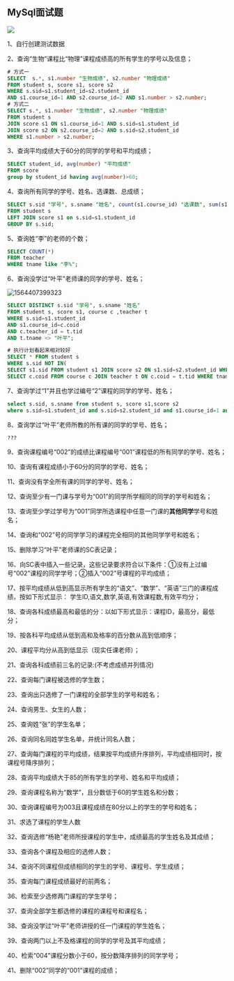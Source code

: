 ## MySql面试题

![](/home/gram/桌面/面试练习/images/425762-20160803224643778-2071849037.png)

1、自行创建测试数据

2、查询“生物”课程比“物理”课程成绩高的所有学生的学号以及信息；

```sql
# 方式一
SELECT  s.*, s1.number "生物成绩", s2.number "物理成绩"
FROM student s, score s1, score s2
WHERE s.sid=s1.student_id=s2.student_id
AND s1.course_id=1 AND s2.course_id=2 AND s1.number > s2.number;
# 方式二
SELECT s.*, s1.number "生物成绩", s2.number "物理成绩" 
FROM student s
JOIN score s1 ON s1.course_id=1 AND s.sid=s1.student_id
JOIN score s2 ON s2.course_id=2 AND s.sid=s2.student_id
WHERE s1.number > s2.number;
```

3、查询平均成绩大于60分的同学的学号和平均成绩； 

```sql
SELECT student_id, avg(number) "平均成绩" 
FROM score 
group by student_id having avg(number)>60;  
```

4、查询所有同学的学号、姓名、选课数、总成绩；

```sql
SELECT s.sid "学号", s.sname "姓名", count(s1.course_id) "选课数", sum(s1.number) "总成绩"   
FROM student s 
LEFT JOIN score s1 on s.sid=s1.student_id
GROUP BY s.sid;
```

5、查询姓“李”的老师的个数；

```SQL
SELECT COUNT(*) 
FROM teacher
WHERE tname like "李%";
```

6、查询没学过“叶平”老师课的同学的学号、姓名；

![1564407399323](/home/gram/.config/Typora/typora-user-images/1564407399323.png)

```SQL
SELECT DISTINCT s.sid "学号", s.sname "姓名" 
FROM student s, score s1, course c ,teacher t 
WHERE s.sid=s1.student_id
AND s1.course_id=c.coid
AND c.teacher_id = t.tid
AND t.tname <> "叶平";

# 执行计划看起来相对较好
SELECT * FROM student s 
WHERE s.sid NOT IN(
SELECT s1.sid FROM student s1 JOIN score s2 ON s1.sid=s2.student_id WHERE s2.course_id IN (
SELECT c.coid FROM course c JOIN teacher t ON c.coid = t.tid WHERE tname ='李平'));
```

7、查询学过“1”并且也学过编号“2”课程的同学的学号、姓名；

```sql
select s.sid, s.sname from student s, score s1,score s2
where s.sid=s1.student_id and s.sid=s2.student_id and s1.course_id=1 and s2.course_id=2;
```

8、查询学过“叶平”老师所教的所有课的同学的学号、姓名；

```sql
???

```



9、查询课程编号“002”的成绩比课程编号“001”课程低的所有同学的学号、姓名；

10、查询有课程成绩小于60分的同学的学号、姓名；

11、查询没有学全所有课的同学的学号、姓名；

12、查询至少有一门课与学号为“001”的同学所学相同的同学的学号和姓名；

13、查询至少学过学号为“001”同学所选课程中任意一门课的**其他同学**学号和姓名；

14、查询和“002”号的同学学习的课程完全相同的其他同学学号和姓名；

15、删除学习“叶平”老师课的SC表记录；

16、向SC表中插入一些记录，这些记录要求符合以下条件：①没有上过编号“002”课程的同学学号；②插入“002”号课程的平均成绩； 

17、按平均成绩从低到高显示所有学生的“语文”、“数学”、“英语”三门的课程成绩，按如下形式显示： 学生ID,语文,数学,英语,有效课程数,有效平均分；

18、查询各科成绩最高和最低的分：以如下形式显示：课程ID，最高分，最低分；

19、按各科平均成绩从低到高和及格率的百分数从高到低顺序；

20、课程平均分从高到低显示（现实任课老师）；

21、查询各科成绩前三名的记录:(不考虑成绩并列情况) 

22、查询每门课程被选修的学生数；

23、查询出只选修了一门课程的全部学生的学号和姓名；

24、查询男生、女生的人数；

25、查询姓“张”的学生名单；

26、查询同名同姓学生名单，并统计同名人数；

27、查询每门课程的平均成绩，结果按平均成绩升序排列，平均成绩相同时，按课程号降序排列；

28、查询平均成绩大于85的所有学生的学号、姓名和平均成绩；

29、查询课程名称为“数学”，且分数低于60的学生姓名和分数；

30、查询课程编号为003且课程成绩在80分以上的学生的学号和姓名； 

31、求选了课程的学生人数

32、查询选修“杨艳”老师所授课程的学生中，成绩最高的学生姓名及其成绩；

33、查询各个课程及相应的选修人数；

34、查询不同课程但成绩相同的学生的学号、课程号、学生成绩；

35、查询每门课程成绩最好的前两名；

36、检索至少选修两门课程的学生学号；

37、查询全部学生都选修的课程的课程号和课程名；

38、查询没学过“叶平”老师讲授的任一门课程的学生姓名；

39、查询两门以上不及格课程的同学的学号及其平均成绩；

40、检索“004”课程分数小于60，按分数降序排列的同学学号；

41、删除“002”同学的“001”课程的成绩；